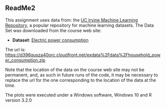 ## ReadMe2

This assignment uses data from:
the <a href="http://archive.ics.uci.edu/ml/">UC Irvine Machine
Learning Repository</a>, a popular repository for machine learning
datasets. The Data Set was downloaded from the course web site:

* <b>Dataset</b>: <a href="https://d396qusza40orc.cloudfront.net/exdata%2Fdata%2Fhousehold_power_consumption.zip">Electric power consumption</a> 

The url is: https://d396qusza40orc.cloudfront.net/exdata%2Fdata%2Fhousehold_power_consumption.zip

Note that the location of the data on the course web site may not be permanent, and, as such
in future runs of the code, it may be necessary to replace the url for the one corresponding to
the location of the data at the time.

The plots were executed under a Windows software, Windows 10 and R version 3.2.0





